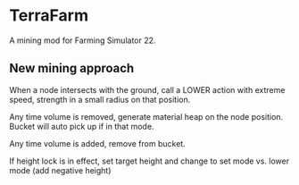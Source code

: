 # TerraFarm 

A mining mod for Farming Simulator 22. 

## New mining approach

When a node intersects with the ground, call a LOWER action with extreme speed, strength in a small radius on that position. 

Any time volume is removed, generate material heap on the node position. Bucket will auto pick up if in that mode. 

Any time volume is added, remove from bucket. 

If height lock is in effect, set target height and change to set mode vs. lower mode (add negative height)

##